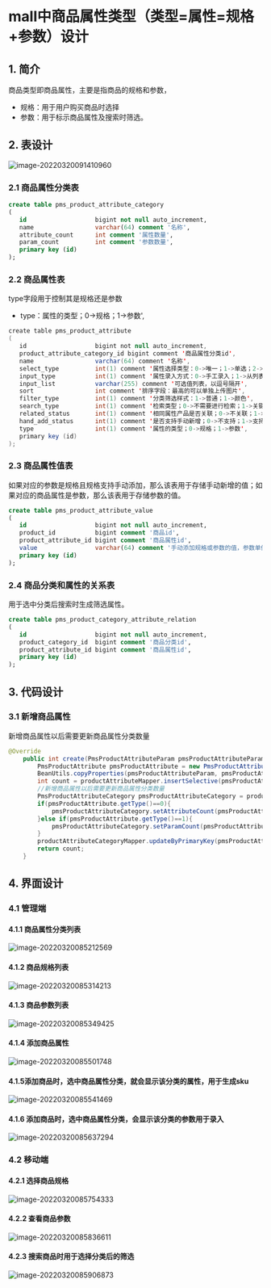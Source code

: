 # mall中商品属性类型（类型=属性=规格+参数）设计

## 1. 简介

商品类型即商品属性，主要是指商品的规格和参数，

- 规格：用于用户购买商品时选择
- 参数：用于标示商品属性及搜索时筛选。

## 2. 表设计

![image-20220320091410960](https://cdn.jsdelivr.net/gh/MrJackC/PicGoImages/other/202404301142392.png)

### 2.1 商品属性分类表

```sql
create table pms_product_attribute_category
(
   id                   bigint not null auto_increment,
   name                 varchar(64) comment '名称',
   attribute_count      int comment '属性数量',
   param_count          int comment '参数数量',
   primary key (id)
);
```

### 2.2 商品属性表

type字段用于控制其是规格还是参数

- type：属性的类型；0->规格；1->参数',

```java
create table pms_product_attribute
(
   id                   bigint not null auto_increment,
   product_attribute_category_id bigint comment '商品属性分类id',
   name                 varchar(64) comment '名称',
   select_type          int(1) comment '属性选择类型：0->唯一；1->单选；2->多选；对应属性和参数意义不同；',
   input_type           int(1) comment '属性录入方式：0->手工录入；1->从列表中选取',
   input_list           varchar(255) comment '可选值列表，以逗号隔开',
   sort                 int comment '排序字段：最高的可以单独上传图片',
   filter_type          int(1) comment '分类筛选样式：1->普通；1->颜色',
   search_type          int(1) comment '检索类型；0->不需要进行检索；1->关键字检索；2->范围检索',
   related_status       int(1) comment '相同属性产品是否关联；0->不关联；1->关联',
   hand_add_status      int(1) comment '是否支持手动新增；0->不支持；1->支持',
   type                 int(1) comment '属性的类型；0->规格；1->参数',
   primary key (id)
);
```

### 2.3 商品属性值表

如果对应的参数是规格且规格支持手动添加，那么该表用于存储手动新增的值；如果对应的商品属性是参数，那么该表用于存储参数的值。

```sql
create table pms_product_attribute_value
(
   id                   bigint not null auto_increment,
   product_id           bigint comment '商品id',
   product_attribute_id bigint comment '商品属性id',
   value                varchar(64) comment '手动添加规格或参数的值，参数单值，规格有多个时以逗号隔开',
   primary key (id)
);
```

### 2.4 商品分类和属性的关系表

用于选中分类后搜索时生成筛选属性。

```sql
create table pms_product_category_attribute_relation
(
   id                   bigint not null auto_increment,
   product_category_id  bigint comment '商品分类id',
   product_attribute_id bigint comment '商品属性id',
   primary key (id)
);
```

## 3. 代码设计

### 3.1 新增商品属性

新增商品属性以后需要更新商品属性分类数量

```java
@Override
    public int create(PmsProductAttributeParam pmsProductAttributeParam) {
        PmsProductAttribute pmsProductAttribute = new PmsProductAttribute();
        BeanUtils.copyProperties(pmsProductAttributeParam, pmsProductAttribute);
        int count = productAttributeMapper.insertSelective(pmsProductAttribute);
        //新增商品属性以后需要更新商品属性分类数量
        PmsProductAttributeCategory pmsProductAttributeCategory = productAttributeCategoryMapper.selectByPrimaryKey(pmsProductAttribute.getProductAttributeCategoryId());
        if(pmsProductAttribute.getType()==0){
            pmsProductAttributeCategory.setAttributeCount(pmsProductAttributeCategory.getAttributeCount()+1);
        }else if(pmsProductAttribute.getType()==1){
            pmsProductAttributeCategory.setParamCount(pmsProductAttributeCategory.getParamCount()+1);
        }
        productAttributeCategoryMapper.updateByPrimaryKey(pmsProductAttributeCategory);
        return count;
    }
```



## 4. 界面设计

### 4.1 管理端

#### 4.1.1 商品属性分类列表

![image-20220320085212569](https://cdn.jsdelivr.net/gh/MrJackC/PicGoImages/other/202404301142431.png)

#### 4.1.2 商品规格列表

![image-20220320085314213](https://cdn.jsdelivr.net/gh/MrJackC/PicGoImages/other/202404301142453.png)

#### 4.1.3 商品参数列表

![image-20220320085349425](https://cdn.jsdelivr.net/gh/MrJackC/PicGoImages/other/202404301142477.png)

#### 4.1.4 添加商品属性

![image-20220320085501748](https://cdn.jsdelivr.net/gh/MrJackC/PicGoImages/other/202404301142504.png)

#### 4.1.5添加商品时，选中商品属性分类，就会显示该分类的属性，用于生成sku

![image-20220320085541469](https://cdn.jsdelivr.net/gh/MrJackC/PicGoImages/other/202404301142534.png)

#### 4.1.6 添加商品时，选中商品属性分类，会显示该分类的参数用于录入

![image-20220320085637294](https://cdn.jsdelivr.net/gh/MrJackC/PicGoImages/other/202404301142566.png)

### 4.2 移动端

#### 4.2.1 选择商品规格

![image-20220320085754333](https://cdn.jsdelivr.net/gh/MrJackC/PicGoImages/other/202404301142594.png)

#### 4.2.2 查看商品参数

![image-20220320085836611](https://cdn.jsdelivr.net/gh/MrJackC/PicGoImages/other/202404301142615.png)

#### 4.2.3 搜索商品时用于选择分类后的筛选

![image-20220320085906873](https://cdn.jsdelivr.net/gh/MrJackC/PicGoImages/other/202404301142638.png)
